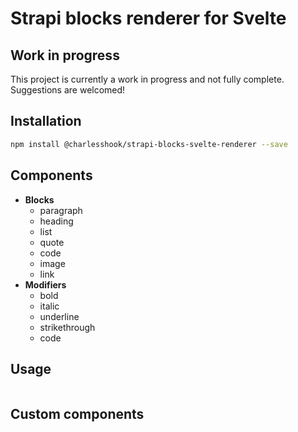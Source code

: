 # Strapi blocks renderer for Svelte

## Work in progress
This project is currently a work in progress and not fully complete. Suggestions are welcomed!

## Installation

```bash
npm install @charlesshook/strapi-blocks-svelte-renderer --save
```

## Components
- **Blocks**
  - paragraph
  - heading
  - list
  - quote
  - code
  - image
  - link
- **Modifiers**
  - bold
  - italic
  - underline
  - strikethrough
  - code

## Usage

```svelte

```

## Custom components

```svelte

```
